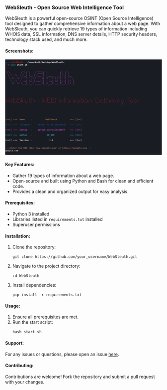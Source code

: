 

### WebSleuth - Open Source Web Intelligence Tool

WebSleuth is a powerful open-source OSINT (Open Source Intelligence) tool designed to gather comprehensive information about a web page. With WebSleuth, you can quickly retrieve 19 types of information including WHOIS data, SSL information, DNS server details, HTTP security headers, technology stack used, and much more.

#### Screenshots:
![Main Page](screenshots/main_page.png)
<!-- Add any additional screenshots here -->

#### Key Features:
- Gather 19 types of information about a web page.
- Open-source and built using Python and Bash for clean and efficient code.
- Provides a clean and organized output for easy analysis.

#### Prerequisites:
- Python 3 installed
- Libraries listed in `requirements.txt` installed
- Superuser permissions 

#### Installation:
1. Clone the repository:
    ```
    git clone https://github.com/your_username/WebSleuth.git
    ```
2. Navigate to the project directory:
    ```
    cd WebSleuth
    ```
3. Install dependencies:
    ```
    pip install -r requirements.txt
    ```

#### Usage:
1. Ensure all prerequisites are met.
2. Run the start script:
    ```
    bash start.sh
    ```



#### Support:
For any issues or questions, please open an issue [here](https://github.com/saini00007/WebSleuth/issues).

#### Contributing:
Contributions are welcome! Fork the repository and submit a pull request with your changes.

